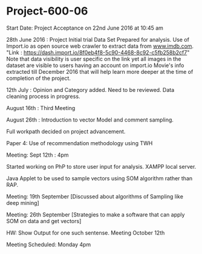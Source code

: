 # Project-600-06
Start Date: Project Acceptance on 22nd June 2016 at 10:45 am 

28th June 2016 : Project Initial trial Data Set Prepared for analysis. Use of Import.io as open source web crawler to extract data from www.imdb.com. "Link : https://dash.import.io/8f0eb4f8-5c90-4468-8c92-c5fb258b2cf7" Note that data visibility is user specific on the link yet all images in the dataset are visible to users having an account on import.io 
Movie's info extracted till December 2016 that will help learn more deeper at the time of completion of the project. 

12th July : Opinion and Category added. Need to be reviewed. Data cleaning process in progress.

August 16th : Third Meeting

August 26th : Introduction to vector Model and comment sampling.

Full workpath decided on project advancement.

Paper 4: Use of recommendation methodology using TWH

Meeting: Sept 12th : 4pm

Started working on PhP to store user input for analysis. XAMPP local server.

Java Applet to be used to sample vectors using SOM algorithm rather than RAP.

Meeting: 19th September [Discussed about algorithms of Sampling like deep mining]

Meeting: 26th September [Strategies to make a software that can apply SOM on data and get vectors]

HW: Show Output for one such sentense.
Meeting October 12th

Meeting Scheduled: Monday 4pm 


